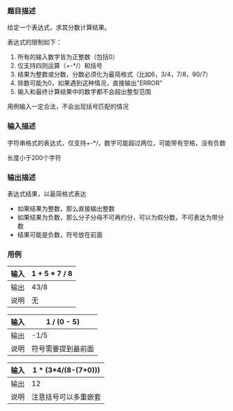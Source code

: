 ### 题目描述

给定一个表达式，求其分数计算结果。

表达式的限制如下：

1. 所有的输入数字皆为正整数（包括0）
2. 仅支持四则运算（+-*/）和括号
3. 结果为整数或分数，分数必须化为最简格式（比如6，3/4，7/8，90/7）
4. 除数可能为0，如果遇到这种情况，直接输出"ERROR"
5. 输入和最终计算结果中的数字都不会超出整型范围

用例输入一定合法，不会出现括号匹配的情况

### 输入描述

字符串格式的表达式，仅支持+-*/，数字可能超过两位，可能带有空格，没有负数

长度小于200个字符

### 输出描述

表达式结果，以最简格式表达

* 如果结果为整数，那么直接输出整数
* 如果结果为负数，那么分子分母不可再约分，可以为假分数，不可表达为带分数
* 结果可能是负数，符号放在前面

### 用例


| 输入 | 1 + 5 * 7 / 8 |
| ------ | --------------- |
| 输出 | 43/8          |
| 说明 | 无            |


| 输入 | 1 / (0 - 5)        |
| ------ | -------------------- |
| 输出 | -1/5               |
| 说明 | 符号需要提到最前面 |


| 输入 | 1 * (3*4/(8-(7+0)))  |
| ------ | ---------------------- |
| 输出 | 12                   |
| 说明 | 注意括号可以多重嵌套 |
